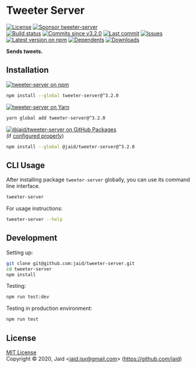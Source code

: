 # Tweeter Server


<a href="https://raw.githubusercontent.com/jaid/tweeter-server/master/license.txt"><img src="https://img.shields.io/github/license/jaid/tweeter-server?style=flat-square" alt="License"/></a> <a href="https://github.com/sponsors/jaid"><img src="https://img.shields.io/badge/<3-Sponsor-FF45F1?style=flat-square" alt="Sponsor tweeter-server"/></a>  
<a href="https://actions-badge.atrox.dev/jaid/tweeter-server/goto"><img src="https://img.shields.io/endpoint.svg?style=flat-square&url=https%3A%2F%2Factions-badge.atrox.dev%2Fjaid%2Ftweeter-server%2Fbadge" alt="Build status"/></a> <a href="https://github.com/jaid/tweeter-server/commits"><img src="https://img.shields.io/github/commits-since/jaid/tweeter-server/v3.2.0?style=flat-square&logo=github" alt="Commits since v3.2.0"/></a> <a href="https://github.com/jaid/tweeter-server/commits"><img src="https://img.shields.io/github/last-commit/jaid/tweeter-server?style=flat-square&logo=github" alt="Last commit"/></a> <a href="https://github.com/jaid/tweeter-server/issues"><img src="https://img.shields.io/github/issues/jaid/tweeter-server?style=flat-square&logo=github" alt="Issues"/></a>  
<a href="https://npmjs.com/package/tweeter-server"><img src="https://img.shields.io/npm/v/tweeter-server?style=flat-square&logo=npm&label=latest%20version" alt="Latest version on npm"/></a> <a href="https://github.com/jaid/tweeter-server/network/dependents"><img src="https://img.shields.io/librariesio/dependents/npm/tweeter-server?style=flat-square&logo=npm" alt="Dependents"/></a> <a href="https://npmjs.com/package/tweeter-server"><img src="https://img.shields.io/npm/dm/tweeter-server?style=flat-square&logo=npm" alt="Downloads"/></a>

**Sends tweets.**





## Installation

<a href="https://npmjs.com/package/tweeter-server"><img src="https://img.shields.io/badge/npm-tweeter--server-C23039?style=flat-square&logo=npm" alt="tweeter-server on npm"/></a>

```bash
npm install --global tweeter-server@^3.2.0
```

<a href="https://yarnpkg.com/package/tweeter-server"><img src="https://img.shields.io/badge/Yarn-tweeter--server-2F8CB7?style=flat-square&logo=yarn&logoColor=white" alt="tweeter-server on Yarn"/></a>

```bash
yarn global add tweeter-server@^3.2.0
```

<a href="https://github.com/jaid/tweeter-server/packages"><img src="https://img.shields.io/badge/GitHub Packages-@jaid/tweeter--server-24282e?style=flat-square&logo=github" alt="@jaid/tweeter-server on GitHub Packages"/></a>  
(if [configured properly](https://help.github.com/en/github/managing-packages-with-github-packages/configuring-npm-for-use-with-github-packages))

```bash
npm install --global @jaid/tweeter-server@^3.2.0
```













## CLI Usage
After installing package `tweeter-server` globally, you can use its command line interface.
```bash
tweeter-server
```
For usage instructions:
```bash
tweeter-server --help
```








## Development



Setting up:
```bash
git clone git@github.com:jaid/tweeter-server.git
cd tweeter-server
npm install
```
Testing:
```bash
npm run test:dev
```
Testing in production environment:
```bash
npm run test
```


## License
[MIT License](https://raw.githubusercontent.com/jaid/tweeter-server/master/license.txt)  
Copyright © 2020, Jaid \<jaid.jsx@gmail.com> (https://github.com/jaid)
